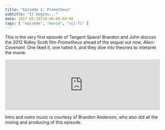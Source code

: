 ```yaml
---
title: "Episode 1: Prometheus"
subtitle: "It begins..."
date: 2017-05-26T16:00:00-04:00
tags: [ "episode", "movie", "sci-fi" ]
---
```


This is the very first episode of Tangent Space! Brandon and John discuss the 2012 Ridley Scott film *Prometheus* ahead of the sequel out now, *Alien: Covenant*. One liked it, one hated it, and they dive into theories to interpret the movie.

<iframe width="100%" height="166" scrolling="no" frameborder="no" src="https://w.soundcloud.com/player/?url=https%3A//api.soundcloud.com/tracks/324635472&amp;color=ff5500&amp;auto_play=false&amp;hide_related=false&amp;show_comments=true&amp;show_user=true&amp;show_reposts=false"></iframe>

Intro and outro music is courtesy of Brandon Anderson, who also did all the mixing and producing of this episode.
